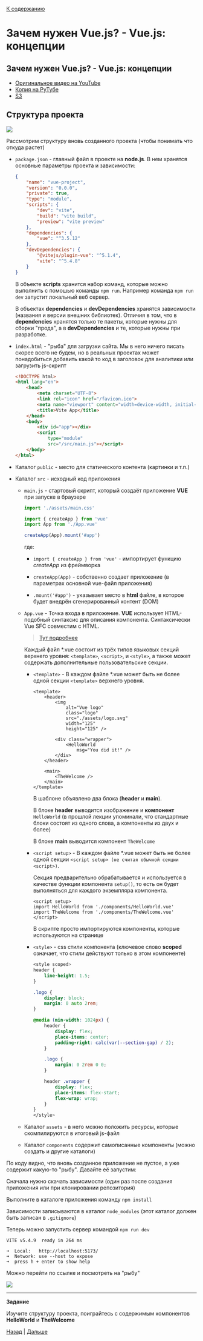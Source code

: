 [К содержанию](../readme.md#введение-в-web-разработку)

# Зачем нужен Vue.js? - Vue.js: концепции

<!-- 18 минут -->

## Зачем нужен Vue.js? - Vue.js: концепции

* [Оригинальное видео на YouTube](https://www.youtube.com/watch?v=4xyb_tA-uw0&list=PLvTBThJr861yMBhpKafII3HZLAYujuNWw&index=2)
* [Копия на РуТубе](https://rutube.ru/video/5813a6f4551d7579b32dae1527769256/)
* [S3](https://s3.timeweb.com/5fea8834-pub/Зачем_нужен_Vue.js_концепции.mp4)

## Структура проекта

![](../img/web_006.png)

Рассмотрим структуру вновь созданного проекта (чтобы понимать что откуда растет)

* `package.json` - главный файл в проекте на **node.js**. В нем хранятся основные параметры проекта и зависимости:

    ```json
    {
        "name": "vue-project",
        "version": "0.0.0",
        "private": true,
        "type": "module",
        "scripts": {
            "dev": "vite",
            "build": "vite build",
            "preview": "vite preview"
        },
        "dependencies": {
            "vue": "^3.5.12"
        },
        "devDependencies": {
            "@vitejs/plugin-vue": "^5.1.4",
            "vite": "^5.4.8"
        }
    }
    ```

    В объекте **scripts** хранится набор команд, которые можно выполнить с помошью команды `npm run`. Например команда `npm run dev` запустит локальный веб сервер.

    В объектах **dependencies** и **devDependencies** хранятся зависимости (названия и версии внешних библиотек). Отличия в том, что в **dependencies** хранятся только те пакеты, которые нужны для сборки "прода", а в **devDependencies** и те, которые нужны при разработке.

* `index.html` - "рыба" для загрузки сайта. Мы в него ничего писать скорее всего не будем, но в реальных проектах может понадобиться добавить какой то код в заголовок для аналитики или загрузить js-скрипт

    ```html
    <!DOCTYPE html>
    <html lang="en">
        <head>
            <meta charset="UTF-8">
            <link rel="icon" href="/favicon.ico">
            <meta name="viewport" content="width=device-width, initial-scale=1.0">
            <title>Vite App</title>
        </head>
        <body>
            <div id="app"></div>
            <script 
                type="module" 
                src="/src/main.js"></script>
        </body>
    </html>
    ```

* Каталог `public` - место для статического контента (картинки и т.п.)

* Каталог `src` - исходный код приложения

    * `main.js` - стартовый скрипт, который создаёт приложение **VUE** при запуске в браузере

        ```js
        import './assets/main.css'

        import { createApp } from 'vue'
        import App from './App.vue'

        createApp(App).mount('#app')
        ```

        где:

        * `import { createApp } from 'vue'` - импортирует функцию _createApp_ из фреймворка 

        * `createApp(App)` - собственно создает приложение (в параметрах основной vue-файл приложения)

        * `.mount('#app')` - указывает место в **html** файле, в которое будет внедрён сгенерированный контент (DOM)

    * `App.vue` - Точка входа в приложение. **VUE** использует  HTML-подобный синтаксис для описания компонента. Синтаксически Vue SFC совместим с HTML.

        >[Тут подробнее](https://ru.vuejs.org/api/sfc-spec.html)

        Каждый файл *.vue состоит из трёх типов языковых секций верхнего уровня: `<template>`, `<script>`, и `<style>`, а также может содержать дополнительные пользовательские секции.

        * `<template>​` - В каждом файле *.vue может быть не более одной секции `<template>` верхнего уровня.        

            ```vue
            <template>
                <header>
                    <img 
                        alt="Vue logo" 
                        class="logo" 
                        src="./assets/logo.svg" 
                        width="125" 
                        height="125" />

                    <div class="wrapper">
                        <HelloWorld 
                            msg="You did it!" />
                    </div>
                </header>

                <main>
                    <TheWelcome />
                </main>
            </template>
            ```

            В шаблоне объявлено два блока (**header** и **main**).

            В блоке **header** выводится изображение и **компонент** `HelloWorld` (в прошлой лекции упоминали, что стандартные блоки состоят из одного слова, а компоненты из двух и более)

            В блоке **main** выводится компонент `TheWelcome`

        * `<script setup>​` - В каждом файле *.vue может быть не более одной секции `<script setup> (не считая обычной секции <script>)`.

            Секция предварительно обрабатывается и используется в качестве функции компонента `setup()`, то есть он будет выполняться для каждого экземпляра компонента. 

            ```vue
            <script setup>
            import HelloWorld from './components/HelloWorld.vue'
            import TheWelcome from './components/TheWelcome.vue'
            </script>
            ```

            В скрипте просто импортируются компоненты, которые используются на странице

        * `<style>` - css стили компонента (ключевое слово **scoped** означает, что стили действуют только в этом компоненте)

            ```css
            <style scoped>
            header {
                line-height: 1.5;
            }

            .logo {
                display: block;
                margin: 0 auto 2rem;
            }

            @media (min-width: 1024px) {
                header {
                    display: flex;
                    place-items: center;
                    padding-right: calc(var(--section-gap) / 2);
                }

                .logo {
                    margin: 0 2rem 0 0;
                }

                header .wrapper {
                    display: flex;
                    place-items: flex-start;
                    flex-wrap: wrap;
                }
            }
            </style>
            ```

    * Каталог `assets` - в него можно положить ресурсы, которые скомпилируются в итоговый js-файл

    * Каталог `components` содержит самописанные компоненты (можно создать и другие каталоги)

По коду видно, что вновь созданное приложение не пустое, а уже содержит какую-то "рыбу". Давайте её запустим:

Сначала нужно скачать зависимости (один раз после создания приложения или при клонировании репозитория)

Выполните в каталоге приложения команду `npm install`

Зависимости записываются в каталог `node_modules` (этот каталог должен быть записан в `.gitignore`)

Теперь можно запустить сервер командой `npm run dev`

```
VITE v5.4.9  ready in 264 ms

➜  Local:   http://localhost:5173/
➜  Network: use --host to expose
➜  press h + enter to show help
```

Можно перейти по ссылке и посмотреть на "рыбу"

![](../img/web_007.png)

---

**Задание**

Изучите структуру проекта, поиграйтесь с содержимым компонентов **HelloWorld** и **TheWelcome**

[Назад](./web_01.md) | [Дальше](./web_03.md)